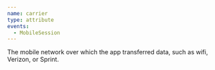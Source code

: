 ```yaml
---
name: carrier
type: attribute
events:
  - MobileSession
---
```


The mobile network over which the app transferred data, such as wifi, Verizon, or Sprint.